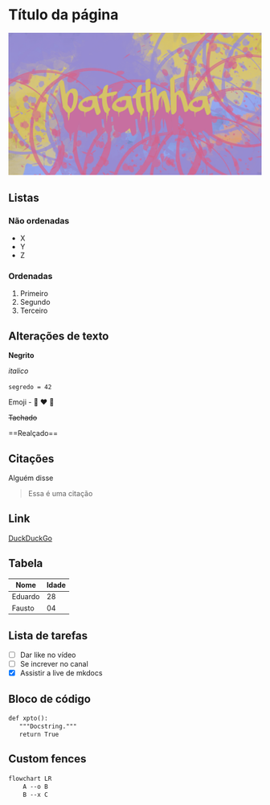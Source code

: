 # Título da página

![Image](./images/batatinha.png)

## Listas

### Não ordenadas

- X
- Y
- Z

### Ordenadas

1. Primeiro
2. Segundo
3. Terceiro

## Alterações de texto

**Negrito**

*italico*

`segredo = 42`

Emoji - :snake: :heart: :rocket:

~~Tachado~~

==Realçado==

## Citações

Alguém disse

> Essa é uma citação

## Link

[DuckDuckGo](http://ddg.gg)

## Tabela

| Nome | Idade |
| ---- | ----- |
| Eduardo | 28 |
| Fausto  | 04 |

## Lista de tarefas

- [ ] Dar like no vídeo
- [ ] Se increver no canal
- [x] Assistir a live de mkdocs

## Bloco de código

```{.py3 hl_lines="1 3" linenums="55" title="meu_arquivo.py"}
def xpto():
   """Docstring."""
   return True
```

## Custom fences
```mermaid
flowchart LR
    A --o B
    B --x C
```
